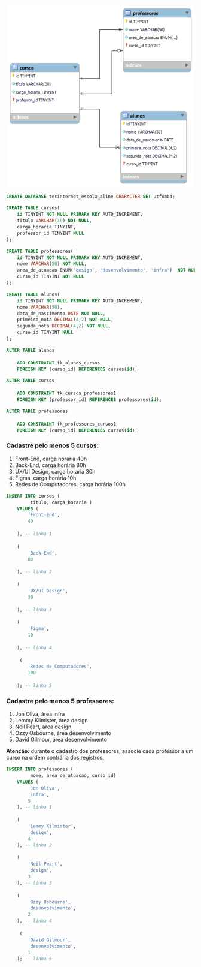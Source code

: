 
![](tecinternet_escola_etapa_um.png)

<!--  Crie um banco de dados chamado  -->
```sql
CREATE DATABASE tecinternet_escola_aline CHARACTER SET utf8mb4;
```


<!-- Criar tabela CURSO que fizemos no MySQL Workbench com está na foto -->
```sql
CREATE TABLE cursos(
    id TINYINT NOT NULL PRIMARY KEY AUTO_INCREMENT,
    titulo VARCHAR(30) NOT NULL,
    carga_horaria TINYINT,
    professor_id TINYINT NULL 
); 
```

<!-- Criar tabela PROFESSORES que fizemos no MySQL Workbench com está na foto -->
```sql
CREATE TABLE professores(
    id TINYINT NOT NULL PRIMARY KEY AUTO_INCREMENT,
    nome VARCHAR(50) NOT NULL,
    area_de_atuacao ENUM('design', 'desenvolvimento', 'infra')  NOT NULL,   
    curso_id TINYINT NOT NULL  
); 
```

<!-- Criar tabela ALUNOS que fizemos no MySQL Workbench com está na foto -->
```sql
CREATE TABLE alunos(
    id TINYINT NOT NULL PRIMARY KEY AUTO_INCREMENT,
    nome VARCHAR(50),
    data_de_nascimento DATE NOT NULL,
    primeira_nota DECIMAL(4,2) NOT NULL,
    segunda_nota DECIMAL(4,2) NOT NULL,
    curso_id TINYINT NULL
); 
```


<!--  Criando a chave-estrangeira -->
```sql
ALTER TABLE alunos
    
    ADD CONSTRAINT fk_alunos_cursos  
    FOREIGN KEY (curso_id) REFERENCES cursos(id);
```


```sql
ALTER TABLE cursos
    
    ADD CONSTRAINT fk_cursos_professores1 
    FOREIGN KEY (professor_id) REFERENCES professores(id);
```

```sql
ALTER TABLE professores
    
    ADD CONSTRAINT fk_professores_cursos1   
    FOREIGN KEY (curso_id) REFERENCES cursos(id);
```


### Cadastre pelo menos 5 cursos: 

1. Front-End, carga horária 40h
2. Back-End, carga horária 80h
3. UX/UI Design, carga horária 30h
4. Figma, carga horária 10h
5. Redes de Computadores, carga horária 100h


<!-- Incluir No Tabela cursos TITULO e Carga Horaria-->

```sql
INSERT INTO cursos (
         titulo, carga_horaria ) 
    VALUES (
        'Front-End',        
        40
                        
    ), -- linha 1

    (
        'Back-End',        
        80
                        
    ), -- linha 2

    (
        'UX/UI Design',        
        30
                         
    ), -- linha 3

    (
        'Figma',        
        10
                        
    ), -- linha 4

     (
        'Redes de Computadores',        
        100
                       
    ); -- linha 5

```


### Cadastre pelo menos 5 professores: 

1. Jon Oliva, área infra
2. Lemmy Kilmister, área design
3. Neil Peart, área design
4. Ozzy Osbourne, área desenvolvimento
5. David Gilmour, área desenvolvimento

**Atenção:** durante o cadastro dos professores, associe cada professor a um curso na ordem contrária dos registros.


```sql
INSERT INTO professores (
         nome, area_de_atuacao, curso_id) 
    VALUES (
        'Jon Oliva',        
        'infra',
        5                 
    ), -- linha 1

    (
        'Lemmy Kilmister',        
        'design',
        4                  
    ), -- linha 2

    (
        'Neil Peart',        
        'design',
        3                
    ), -- linha 3

    (
        'Ozzy Osbourne',        
        'desenvolvimento',
        2                 
    ), -- linha 4

     (
        'David Gilmour',        
        'desenvolvimento',
        1                
    ); -- linha 5

```










